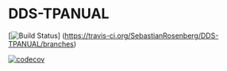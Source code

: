 # DDS-TPANUAL

[![Build
Status](https://travis-ci.org/SebastianRosenberg/DDS-TPANUAL.svg?branch=entrega.4)]
(https://travis-ci.org/SebastianRosenberg/DDS-TPANUAL/branches)

[![codecov](https://codecov.io/gh/SebastianRosenberg/DDS-TPANUAL/branch/master/graph/badge.svg)](https://codecov.io/gh/SebastianRosenberg/DDS-TPANUAL)
